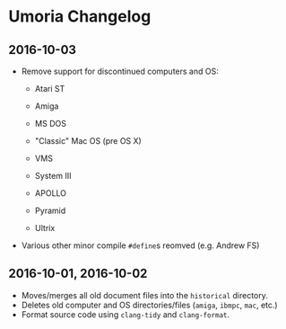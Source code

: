 # Umoria Changelog


## 2016-10-03

- Remove support for discontinued computers and OS:
    * Atari ST
    * Amiga

    * MS DOS
    * "Classic" Mac OS (pre OS X)

    * VMS
    * System III
    * APOLLO
    * Pyramid
    * Ultrix

- Various other minor compile `#define`s reomved (e.g. Andrew FS)


## 2016-10-01, 2016-10-02

- Moves/merges all old document files into the `historical` directory.
- Deletes old computer and OS directories/files (`amiga`, `ibmpc`, `mac`, etc.)
- Format source code using `clang-tidy` and `clang-format`.

